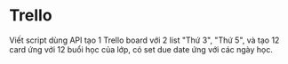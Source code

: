 # Trello
Viết script dùng API tạo 1 Trello board với 2 list "Thứ 3", "Thứ 5", và tạo 12 card ứng với 12 buổi học của lớp, có set due date ứng với các ngày học.

